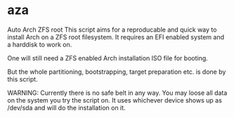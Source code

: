 # aza
Auto Arch ZFS root
This script aims for a reproducable and quick way to install Arch on a ZFS root filesystem.
It requires an EFI enabled system and a harddisk to work on.

One will still need a ZFS enabled Arch installation ISO file for booting.

But the whole partitioning, bootstrapping, target preparation etc. is done by this script.

WARNING:
Currently there is no safe belt in any way. You may loose all data on the system you try the script on.
It uses whichever device shows up as /dev/sda and will do the installation on it.

